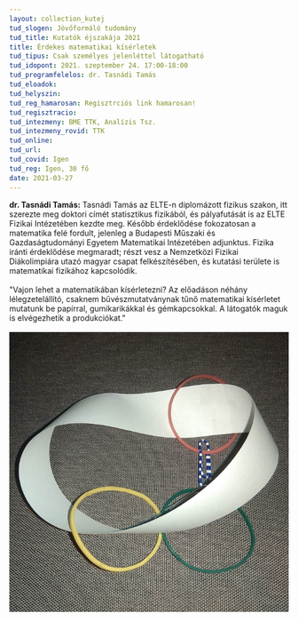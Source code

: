 ```yaml
---
layout: collection_kutej
tud_slogen: Jövőformáló tudomány
tud_title: Kutatók éjszakája 2021
title: Érdekes matematikai kísérletek
tud_tipus: Csak személyes jelenléttel látogatható
tud_idopont: 2021. szeptember 24. 17:00-18:00
tud_programfelelos: dr. Tasnádi Tamás
tud_eloadok:
tud_helyszin:
tud_reg_hamarosan: Regisztrciós link hamarosan!
tud_regisztracio:
tud_intezmeny: BME TTK, Analízis Tsz.
tud_intezmeny_rovid: TTK
tud_online:
tud_url:
tud_covid: Igen
tud_reg: Igen, 30 fő
date: 2021-03-27
---
```


<b>dr. Tasnádi Tamás:</b> Tasnádi Tamás az ELTE-n diplomázott fizikus szakon, itt szerezte meg doktori címét statisztikus fizikából, és pályafutását is az ELTE Fizikai Intézetében kezdte meg. Később érdeklődése fokozatosan a matematika felé fordult, jelenleg a Budapesti Műszaki és Gazdaságtudományi Egyetem Matematikai Intézetében adjunktus. Fizika iránti érdeklődése megmaradt; részt vesz a Nemzetközi Fizikai Diákolimpiára utazó magyar csapat felkészítésében, és kutatási területe is matematikai fizikához kapcsolódik.
<br><br>
"Vajon lehet a matematikában kísérletezni?
Az előadáson néhány lélegzetelállító, csaknem bűvészmutatványnak tűnő matematikai kísérletet mutatunk be papírral, gumikarikákkal és gémkapcsokkal. A látogatók maguk is elvégezhetik a produkciókat."
<br><br>
<img src="images/erdekes_matematikai_kiserletek.jpg" max-width="500" class="center"> 

